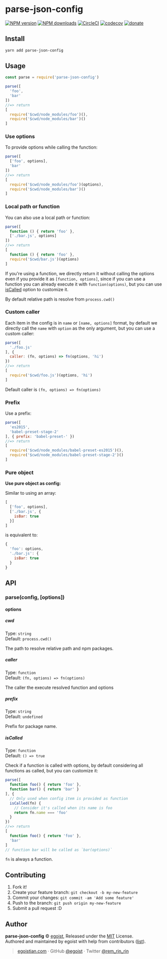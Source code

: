 # parse-json-config

[![NPM version](https://img.shields.io/npm/v/parse-json-config.svg?style=flat)](https://npmjs.com/package/parse-json-config) [![NPM downloads](https://img.shields.io/npm/dm/parse-json-config.svg?style=flat)](https://npmjs.com/package/parse-json-config) [![CircleCI](https://circleci.com/gh/egoist/parse-json-config/tree/master.svg?style=shield)](https://circleci.com/gh/egoist/parse-json-config/tree/master)  [![codecov](https://codecov.io/gh/egoist/parse-json-config/branch/master/graph/badge.svg)](https://codecov.io/gh/egoist/parse-json-config)
 [![donate](https://img.shields.io/badge/$-donate-ff69b4.svg?maxAge=2592000&style=flat)](https://github.com/egoist/donate)

## Install

```bash
yarn add parse-json-config
```

## Usage

```js
const parse = require('parse-json-config')

parse([
  'foo',
  'bar'
])
//=> return
[
  require('$cwd/node_modules/foo')(),
  require('$cwd/node_modules/bar')()
]
```

### Use options

To provide options while calling the function:

```js
parse([
  ['foo', options],
  'bar'
])
//=> return
[
  require('$cwd/node_modules/foo')(options),
  require('$cwd/node_modules/bar')()
]
```

### Local path or function

You can also use a local path or function:

```js
parse([
  function () { return 'foo' },
  ['./bar.js', options]
])
//=> return
[
  function () { return 'foo' },
  require('$cwd/bar.js')(options)
]
```

If you're using a function, we directly return it without calling the options even if you provide it as `[function, options]`, since if you can use a function you can already execute it with `function(options)`, but you can use [isCalled](#iscalled) option to customize it.

By default relative path is resolve from `process.cwd()`

### Custom caller

Each item in the config is in `name` or `[name, options]` format, by default we directly call the `name` with `option` as the only argument, but you can use a custom caller:

```js
parse([
  './foo.js'
], {
  caller: (fn, options) => fn(options, 'hi')
})
//=> return
[
  require('$cwd/foo.js')(options, 'hi')
]
```

Default caller is `(fn, options) => fn(options)`

### Prefix

Use a prefix:

```js
parse([
  'es2015',
  'babel-preset-stage-2'
], { prefix: 'babel-preset-' })
//=> return
[
  require('$cwd/node_modules/babel-preset-es2015')(),
  require('$cwd/node_modules/babel-preset-stage-2')()
]
```

### Pure object

**Use pure object as config:**

Similar to using an array:

```js
[
  ['foo', options],
  ['./bar.js', {
    isBar: true
  }]
]
```

is equivalent to:

```js
{
  'foo': options,
  './bar.js': {
    isBar: true
  }
}
```

## API

### parse(config, [options])

#### options

##### cwd

Type: `string`<br>
Default: `process.cwd()`

The path to resolve relative path and npm packages.

##### caller

Type: `function`<br>
Default: `(fn, options) => fn(options)`

The caller the execute resolved function and options

##### prefix

Type: `string`<br>
Default: `undefined`

Prefix for package name.

##### isCalled

Type: `function`<br>
Default: `() => true`

Check if a function is called with options, by default considering all functions as called, but you can customize it:

```js
parse([
  function foo() { return 'foo' },
  function bar() { return 'bar' }
], {
  // Only used when config item is provided as function
  isCalled(fn) {
    // Consider it's called when its name is foo
    return fn.name === 'foo'
  }
})
//=> return
[
  function foo() { return 'foo' },
  'bar'
]
// function bar will be called as `bar(options)`
```

`fn` is always a function.

## Contributing

1. Fork it!
2. Create your feature branch: `git checkout -b my-new-feature`
3. Commit your changes: `git commit -am 'Add some feature'`
4. Push to the branch: `git push origin my-new-feature`
5. Submit a pull request :D


## Author

**parse-json-config** © [egoist](https://github.com/egoist), Released under the [MIT](./LICENSE) License.<br>
Authored and maintained by egoist with help from contributors ([list](https://github.com/egoist/parse-json-config/contributors)).

> [egoistian.com](https://egoistian.com) · GitHub [@egoist](https://github.com/egoist) · Twitter [@rem_rin_rin](https://twitter.com/rem_rin_rin)
